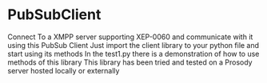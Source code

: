 # PubSubClient
Connect To a XMPP server supporting XEP-0060 and communicate with it using this PubSub Client
Just import the client library to your python file and start using its methods 
In the test1.py there is a demonstration of how to use methods of this library 
This library has been tried and tested on a Prosody server hosted locally or externally

